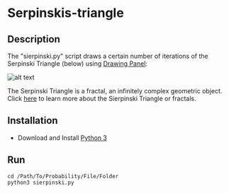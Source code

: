 # Serpinskis-triangle

## Description
The "sierpinski.py" script draws a certain number of iterations of the Serpinski Triangle (below) using [Drawing Panel](https://courses.cs.washington.edu/courses/cse143/10wi/python/1/drawingpanel.py):

![alt text](https://upload.wikimedia.org/wikipedia/commons/thumb/4/45/Sierpinski_triangle.svg/220px-Sierpinski_triangle.svg.png)

The Serpinski Triangle is a fractal, an infinitely complex geometric object. Click [here](https://en.wikipedia.org/wiki/Sierpinski_triangle) to learn more about the Sierpinski Triangle or fractals.

## Installation
* Download and Install [Python 3](https://www.python.org/downloads/)

## Run
```
cd /Path/To/Probability/File/Folder
python3 sierpinski.py
```
